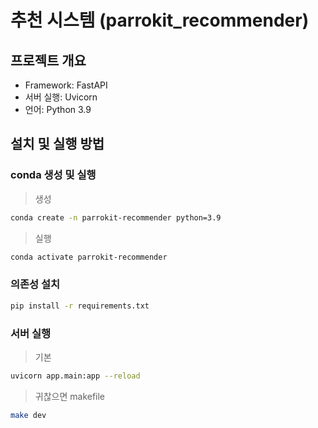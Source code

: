 # 추천 시스템 (parrokit_recommender)

## 프로젝트 개요

- Framework: FastAPI  
- 서버 실행: Uvicorn  
- 언어: Python 3.9  



## 설치 및 실행 방법

### conda 생성 및 실행
> 생성
```bash
conda create -n parrokit-recommender python=3.9
```
>  실행
```bash
conda activate parrokit-recommender
```

### 의존성 설치

```bash
pip install -r requirements.txt
```

### 서버 실행
> 기본
```bash
uvicorn app.main:app --reload
```
> 귀찮으면 makefile
```bash
make dev
```